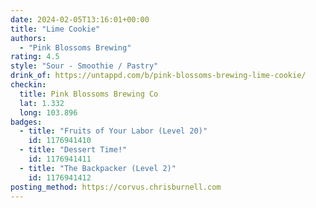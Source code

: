 ```yaml
---
date: 2024-02-05T13:16:01+00:00
title: "Lime Cookie"
authors:
  - "Pink Blossoms Brewing"
rating: 4.5
style: "Sour - Smoothie / Pastry"
drink_of: https://untappd.com/b/pink-blossoms-brewing-lime-cookie/
checkin:
  title: Pink Blossoms Brewing Co
  lat: 1.332
  long: 103.896
badges:
  - title: "Fruits of Your Labor (Level 20)"
    id: 1176941410
  - title: "Dessert Time!"
    id: 1176941411
  - title: "The Backpacker (Level 2)"
    id: 1176941412
posting_method: https://corvus.chrisburnell.com
---
```

